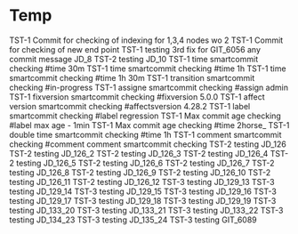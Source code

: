 # Temp

TST-1 Commit for checking of indexing for 1,3,4 nodes wo 2 
TST-1 Commit for checking of new end point
TST-1 testing 3rd fix for GIT_6056
any commit message JD_8
TST-2 testing JD_10
TST-1 time smartcommit checking #time 30m
TST-1 time smartcommit checking #time 1h
TST-1 time smartcommit checking #time 1h 30m
TST-1 transition smartcommit checking #in-progress 
TST-1 assigne smartcommit checking #assign admin
TST-1 fixversion smartcommit checking #fixversion 5.0.0
TST-1 affect version smartcommit checking #affectsversion 4.28.2
TST-1 label smartcommit checking #label regression
TST-1 Max commit age checking #label max age - 1min
TST-1 Max commit age checking #time 2horse_
TST-1 double time smartcommit checking #time 1h
TST-1 comment smartcommit checking #comment comment smartcommit checking
TST-2 testing JD_126
TST-2 testing JD_126_2
TST-2 testing JD_126_3
TST-2 testing JD_126_4
TST-2 testing JD_126_5
TST-2 testing JD_126_6
TST-2 testing JD_126_7
TST-2 testing JD_126_8
TST-2 testing JD_126_9
TST-2 testing JD_126_10
TST-2 testing JD_126_11
TST-2 testing JD_126_12
TST-3 testing JD_129_13
TST-3 testing JD_129_14
TST-3 testing JD_129_15
TST-3 testing JD_129_16
TST-3 testing JD_129_17
TST-3 testing JD_129_18
TST-3 testing JD_129_19
TST-3 testing JD_133_20
TST-3 testing JD_133_21
TST-3 testing JD_133_22
TST-3 testing JD_134_23
TST-3 testing JD_135_24
TST-3 testing GIT_6089
